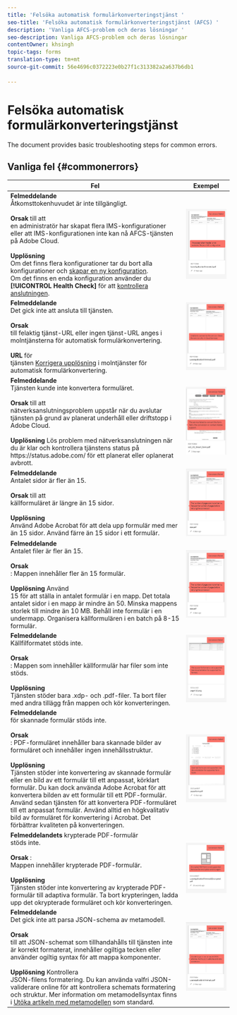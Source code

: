 ```yaml
---
title: 'Felsöka automatisk formulärkonverteringstjänst '
seo-title: 'Felsöka automatisk formulärkonverteringstjänst (AFCS) '
description: 'Vanliga AFCS-problem och deras lösningar '
seo-description: Vanliga AFCS-problem och deras lösningar
contentOwner: khsingh
topic-tags: forms
translation-type: tm+mt
source-git-commit: 56e4696c0372223e0b27f1c313382a2a637b6db1

---
```



# Felsöka automatisk formulärkonverteringstjänst


<!--The article provides information on installation, configuration and administration issues that may arise in an Automated Forms Conversion Service production environment. --> The document  provides basic troubleshooting steps for common errors.

## Vanliga fel {#commonerrors}

<!--
|Error|Example|
|--- |--- |
|**Error Message** <br> The access token header is not available. <br><br>**Reason** <br> An administrator has created multiple IMS configurations or IMS configuration is not able to reach AFCS service on Adobe Cloud. <br><br>**Resolution** <br> If there are multiple configurations, delete all the configurations and [create a new configuration](configure-service.md#obtainpubliccertificates). <br> If there is a single configuration, use **[!UICONTROL Health Check]** to [check connectivity](configure-service.md#createintegrationoption).|![The access token header is not available](assets/invalid-ims-configuration.png)|
|**Error Message** <br> Unable to connect to the service.  <br><br>**Reason** <br> Incorrect service URL or no service URL is mentioned in Automated Forms Conversion Service cloud services. <br><br>**Resolution** <br> Correct [Service URL](configure-service.md#configure-the-cloud-service) in Automated Forms Conversion Service Cloud services.|![Unable to connect to the service.](assets/wrong-endpoint-configured.png)|
|**Error Message** <br> The service failed to convert the form.  <br><br>**Reason** <br> Network connectivity issues at your end, the service is down due to scheduled maintenance, or outage on Adobe Cloud. <br><br>**Resolution** <br> Resolve network connectivity issues at your end and check the status of the service on https://status.adobe.com/ for a planned or unplanned outage.|![Unable to connect to the service.](assets/service-failure.png)|
|**Error Message** <br> The number of pages is more than 15.  <br><br>**Reason** <br> The source form is more than 15 pages long.  <br><br>**Resolution** <br> Use Adobe Acrobat to split forms with more than 15 pages. Bring the number of pages in a form to less than 15. |![Unable to connect to the service.](assets/number-of-pages.png)|
|**Error Message** <br> The number of files is more than 15.  <br><br>**Reason** <br>  The folder contains more than 15 forms. <br><br>**Resolution** <br> Bring the number of forms in a folder to less than or equal to 15. Bring the total number of pages in a folder less than 50. Bring the size of the folder to less than 10 MB. Do not keep forms in a sub-folder. Organize source forms into a batch of 8-15 forms. |![Unable to connect to the service.](assets/number-of-pages.png)|
|**Error Message** <br> The source file format is not supported.  <br><br>**Reason** <br> The folder containing source forms have some unsupported files. <br><br>**Resolution** <br> The service supports only .xdp and .pdf files. Remove files with any other extension from the folder and run the conversion. |![Unable to connect to the service.](assets/unsupported-file-formats.png)|
|**Error Message** <br> Scanned forms are not supported.  <br><br>**Reason** <br> The PDF form contains only scanned images of the form and contains no content structure. <br><br>**Resolution** <br> The service does not support converting scanned forms or an image of a form to an adaptive out-of-the-box. However, you use Adobe Acrobat to convert the image of a form to a PDF Form. Then, use the service to convert the PDF Form to an adaptive form. Always use a high-quality image of the form for conversion in Acrobat. It improves the quality of the conversion. |![Unable to connect to the service.](assets/scanned-forms-error.png)|
|**Error Message** <br> Encrypted PDF form is not supported.  <br><br>**Reason** <br> The folder contains encrypted PDF forms. <br><br>**Resolution** <br> The service does not support converting an encrypted PDF form to an adaptive form. Remove the encryption, upload the non-encrypted form, and run the conversion. |![Unable to connect to the service.](assets/secured-pdf-form.png)|
|**Error Message** <br> Unable to parse meta-model JSON schema.  <br><br>**Reason** <br> The JSON schema supplied to the service is not properly formatted, contains invalid characters, or uses invalid syntax to map components.  <br><br>**Resolution** <br> Check the formatting of the JSON file. You can use any online JSON validator to check the formatting and structure of the schema. See, [Extend the default meta-model](extending-the-default-meta-model.md) article for information on meta-model syntax. |![Unable to connect to the service.](assets/invalid-meta-model-schema.png)| -->

<table>
<thead>
<tr>
<th>Fel</th>
<th>Exempel</th>
</tr>
</thead>
<tbody>
<tr>
<td><strong>Felmeddelande</strong> <br> Åtkomsttokenhuvudet är inte tillgängligt. <br><br><strong>Orsak</strong> till att <br> en administratör har skapat flera IMS-konfigurationer eller att IMS-konfigurationen inte kan nå AFCS-tjänsten på Adobe Cloud. <br><br><strong>Upplösning</strong> <br> Om det finns flera konfigurationer tar du bort alla konfigurationer och <a href="configure-service.md#obtainpubliccertificates">skapar en ny konfiguration</a>. <br> Om det finns en enda konfiguration använder du <strong>[!UICONTROL Health Check]</strong> för att <a href="configure-service.md#createintegrationoption">kontrollera anslutningen</a>.</td>
<td><img alt="Åtkomsttokenhuvudet är inte tillgängligt" src="assets/invalid-ims-configuration.png" /></td>
</tr>
<tr>
<td><strong>Felmeddelande</strong> <br> Det gick inte att ansluta till tjänsten.  <br><br><strong>Orsak</strong> <br> till felaktig tjänst-URL eller ingen tjänst-URL anges i molntjänsterna för automatisk formulärkonvertering. <br><br><strong>URL</strong> för <br> tjänsten <a href="configure-service.md#configure-the-cloud-service">Korrigera upplösning</a> i molntjänster för automatisk formulärkonvertering.</td>
<td><img alt="Det går inte att ansluta till tjänsten." src="assets/wrong-endpoint-configured.png" /></td>
</tr>
<tr>
<td><strong>Felmeddelande</strong> <br> Tjänsten kunde inte konvertera formuläret.  <br><br><strong>Orsak</strong> till att <br> nätverksanslutningsproblem uppstår när du avslutar tjänsten på grund av planerat underhåll eller driftstopp i Adobe Cloud. <br><br><strong>Upplösning</strong> Lös problem med nätverksanslutningen när du är klar och kontrollera tjänstens status på <br> https://status.adobe.com/ <a href="https://status.adobe.com/"></a> för ett planerat eller oplanerat avbrott.</td>
<td><img alt="Tjänsten kunde inte konvertera formuläret." src="assets/service-failure.png" /></td>
</tr>
<tr>
<td><strong>Felmeddelande</strong> <br> Antalet sidor är fler än 15.  <br><br><strong>Orsak</strong> till att <br> källformuläret är längre än 15 sidor.  <br><br><strong>Upplösning</strong> <br> Använd Adobe Acrobat för att dela upp formulär med mer än 15 sidor. Använd färre än 15 sidor i ett formulär.</td>
<td><img alt="Antalet sidor är fler än 15." src="assets/number-of-pages.png" /></td>
</tr>
<tr>
<td><strong>Felmeddelande</strong> <br> Antalet filer är fler än 15.  <br><br><strong>Orsak</strong> <br> : Mappen innehåller fler än 15 formulär. <br><br><strong>Upplösning</strong> Använd <br> 15 för att ställa in antalet formulär i en mapp. Det totala antalet sidor i en mapp är mindre än 50. Minska mappens storlek till mindre än 10 MB. Behåll inte formulär i en undermapp. Organisera källformulären i en batch på 8-15 formulär.</td>
<td><img alt="Antalet filer är fler än 15." src="assets/number-of-pages.png" /></td>
</tr>
<tr>
<td><strong>Felmeddelande</strong> <br> Källfilformatet stöds inte.  <br><br><strong>Orsak</strong> <br> : Mappen som innehåller källformulär har filer som inte stöds. <br><br><strong>Upplösning</strong> <br> Tjänsten stöder bara .xdp- och .pdf-filer. Ta bort filer med andra tillägg från mappen och kör konverteringen.</td>
<td><img alt="Källfilformatet stöds inte." src="assets/unsupported-file-formats.png" /></td>
</tr>
<tr>
<td><strong>Felmeddelande</strong><br> för skannade formulär stöds inte.  <br><br><strong>Orsak</strong> <br> : PDF-formuläret innehåller bara skannade bilder av formuläret och innehåller ingen innehållsstruktur. <br><br><strong>Upplösning</strong> <br> Tjänsten stöder inte konvertering av skannade formulär eller en bild av ett formulär till ett anpassat, körklart formulär. Du kan dock använda Adobe Acrobat för att konvertera bilden av ett formulär till ett PDF-formulär. Använd sedan tjänsten för att konvertera PDF-formuläret till ett anpassat formulär. Använd alltid en högkvalitativ bild av formuläret för konvertering i Acrobat. Det förbättrar kvaliteten på konverteringen.</td>
<td><img alt="Skannade formulär stöds inte." src="assets/scanned-forms-error.png" /></td>
</tr>
<tr>
<td><strong>Felmeddelandets</strong> krypterade PDF-formulär <br> stöds inte.  <br><br><strong>Orsak</strong> : <br> Mappen innehåller krypterade PDF-formulär. <br><br><strong>Upplösning</strong> <br> Tjänsten stöder inte konvertering av krypterade PDF-formulär till adaptiva formulär. Ta bort krypteringen, ladda upp det okrypterade formuläret och kör konverteringen.</td>
<td><img alt="Krypterat PDF-formulär stöds inte." src="assets/secured-pdf-form.png" /></td>
</tr>
<tr>
<td><strong>Felmeddelande</strong> <br> Det gick inte att parsa JSON-schema av metamodell.  <br><br><strong>Orsak</strong> <br> till att JSON-schemat som tillhandahålls till tjänsten inte är korrekt formaterat, innehåller ogiltiga tecken eller använder ogiltig syntax för att mappa komponenter.  <br><br><strong>Upplösning</strong> Kontrollera <br> JSON-filens formatering. Du kan använda valfri JSON-validerare online för att kontrollera schemats formatering och struktur. Mer information om metamodellsyntax finns i <a href="extending-the-default-meta-model.md">Utöka artikeln med metamodellen</a> som standard.</td>
<td><img alt="Det gick inte att parsa JSON-schemat för metamodellen" src="assets/invalid-meta-model-schema.png" /></td>
</tr>
</tbody>
</table>

